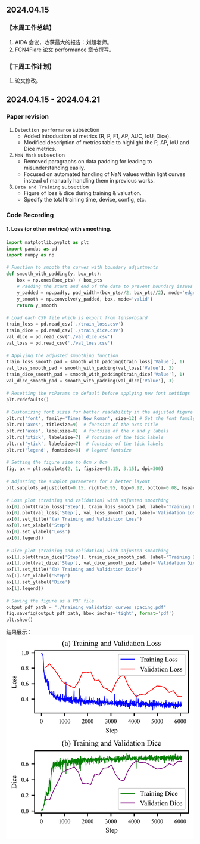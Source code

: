 ## 2024.04.15

### 【本周工作总结】

1. AIDA 会议，收获最大的报告：刘超老师。
2. FCN4Flare 论文 performance 章节撰写。

### 【下周工作计划】

1. 论文修改。

## 2024.04.15 - 2024.04.21

### Paper revision

1. `Detection performance` subsection
    - Added introduction of metrics (R, P, F1, AP, AUC, IoU, Dice).
    - Modified description of metrics table to highlight the P, AP, IoU and Dice metrics.
2. `NaN Mask` subsection
    - Removed paragraphs on data padding for leading to misunderstanding easily.
    - Focused on automated handling of NaN values within light curves instead of manually handling them in previous works.
3. `Data and Training` subsection
    - Figure of loss & dice during training & valuation.
    - Specify the total training time, device, config, etc.

### Code Recording

#### 1. Loss (or other metrics) with smoothing.

```python
import matplotlib.pyplot as plt
import pandas as pd
import numpy as np

# Function to smooth the curves with boundary adjustments
def smooth_with_padding(y, box_pts):
    box = np.ones(box_pts) / box_pts
    # Padding the start and end of the data to prevent boundary issues
    y_padded = np.pad(y, pad_width=(box_pts//2, box_pts//2), mode='edge')
    y_smooth = np.convolve(y_padded, box, mode='valid')
    return y_smooth

# Load each CSV file which is export from tensorboard
train_loss = pd.read_csv('./train_loss.csv')
train_dice = pd.read_csv('./train_dice.csv')
val_dice = pd.read_csv('./val_dice.csv')
val_loss = pd.read_csv('./val_loss.csv')

# Applying the adjusted smoothing function
train_loss_smooth_pad = smooth_with_padding(train_loss['Value'], 1)
val_loss_smooth_pad = smooth_with_padding(val_loss['Value'], 3)
train_dice_smooth_pad = smooth_with_padding(train_dice['Value'], 1)
val_dice_smooth_pad = smooth_with_padding(val_dice['Value'], 3)

# Resetting the rcParams to default before applying new font settings
plt.rcdefaults()

# Customizing font sizes for better readability in the adjusted figure size
plt.rc('font', family='Times New Roman', size=12) # Set the font family and size
plt.rc('axes', titlesize=9)  # fontsize of the axes title
plt.rc('axes', labelsize=8)  # fontsize of the x and y labels
plt.rc('xtick', labelsize=7)  # fontsize of the tick labels
plt.rc('ytick', labelsize=7)  # fontsize of the tick labels
plt.rc('legend', fontsize=8)  # legend fontsize

# Setting the figure size to 8cm x 8cm
fig, ax = plt.subplots(2, 1, figsize=(3.15, 3.15), dpi=300)

# Adjusting the subplot parameters for a better layout
plt.subplots_adjust(left=0.15, right=0.95, top=0.92, bottom=0.08, hspace=0.6)

# Loss plot (training and validation) with adjusted smoothing
ax[0].plot(train_loss['Step'], train_loss_smooth_pad, label='Training Loss', color='blue', lw=0.8)
ax[0].plot(val_loss['Step'], val_loss_smooth_pad, label='Validation Loss', color='red', lw=0.8)
ax[0].set_title('(a) Training and Validation Loss')
ax[0].set_xlabel('Step')
ax[0].set_ylabel('Loss')
ax[0].legend()

# Dice plot (training and validation) with adjusted smoothing
ax[1].plot(train_dice['Step'], train_dice_smooth_pad, label='Training Dice', color='green', lw=0.8)
ax[1].plot(val_dice['Step'], val_dice_smooth_pad, label='Validation Dice', color='purple', lw=0.8)
ax[1].set_title('(b) Training and Validation Dice')
ax[1].set_xlabel('Step')
ax[1].set_ylabel('Dice')
ax[1].legend()

# Saving the figure as a PDF file
output_pdf_path = "./training_validation_curves_spacing.pdf"
fig.savefig(output_pdf_path, bbox_inches='tight', format='pdf')
plt.show()
```

结果展示：
![train loss & dice](./images/24-04/fcn4flare_train_loss.png)